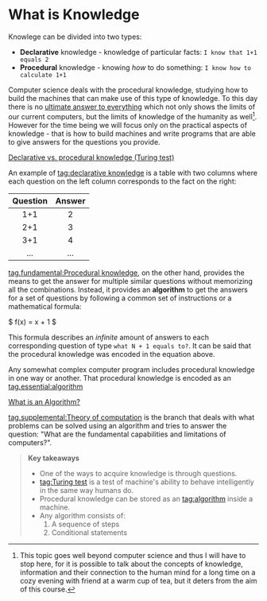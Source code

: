 # What is Knowledge

Knowlege can be divided into two types:
- **Declarative** knowledge - knowledge of particular facts:
  `I know that 1+1 equals 2`
- **Procedural** knowledge - knowing *how* to do something:
  `I know how to calculate 1+1`

Computer science deals with the procedural knowledge, studying how to build the
machines that can make use of this type of knowledge. To this day there is no
[ultimate answer to everything](https://en.wikipedia.org/wiki/Phrases_from_The_Hitchhiker's_Guide_to_the_Galaxy#Answer_to_the_Ultimate_Question_of_Life,_the_Universe,_and_Everything_(42))
which not only shows the limits of our current computers, but the limits of
knowledge of the humanity as well[^1]. However for the time being we will focus
only on the practical aspects of knowledge - that is how to build machines and
write programs that are able to give answers for the questions you provide.

[Declarative vs. procedural knowledge (Turing test)](youtube://QxZFKN9OEpY)

An example of [tag:declarative
knowledge](https://en.wikipedia.org/wiki/Descriptive_knowledge) is a table with
two columns where each question on the  left column corresponds to the fact on
the right:

| Question | Answer |
|:--------:|:------:|
| 1+1      | 2      |
| 2+1      | 3      |
| 3+1      | 4      |
|    ...   |  ...   |

[tag.fundamental:Procedural knowledge](https://en.wikipedia.org/wiki/Procedural_knowledge),
on the other hand, provides the means  to get the answer for multiple similar
questions without memorizing all the combinations. Instead, it provides an
**algorithm** to get the answers for a set of questions by following a common
set of instructions or a mathematical formula:

$
f(x) = x + 1
$

This formula describes an *infinite* amount of answers to each corresponding
question of type `what N + 1 equals to?`. It can be said that the procedural
knowledge was encoded in the equation above.

Any somewhat complex computer program includes procedural knowledge in one way
or another. That procedural knowledge is encoded as an [tag.essential:algorithm](https://en.wikipedia.org/wiki/Algorithm)

[What is an Algorithm?](youtube://AVScy7YsKM0)

[tag.supplemental:Theory of computation](https://en.wikipedia.org/wiki/Theory_of_computation)
is the branch that deals with what problems can be solved using an algorithm and
tries to answer the question: "What are the fundamental capabilities and
limitations of computers?".

> **Key takeaways**
>
> - One of the ways to acquire knowledge is through questions.
> - [tag:Turing test](https://en.wikipedia.org/wiki/Turing_test) is a test of
>   machine's ability to behave intelligently in the same way humans do.
> - Procedural knowledge can be stored as an
>   [tag:algorithm](https://en.wikipedia.org/wiki/Algorithm) inside a machine.
> - Any algorithm consists of:
>   1) A sequence of steps
>   2) Conditional statements

[^1]:
    This topic goes well beyond computer science and thus I will have to stop
    here, for it is possible to talk about the concepts of knowledge, information
    and their connection to the human mind for a long time on a cozy evening with
    friend at a warm cup of tea, but it deters from the aim of this course.

[^Video 1]: Art of the Problem. _Declarative vs. procedural knowledge (Turing test)_
[tag.image/youtube:Open Playlist](https://www.youtube.com/playlist?list=PLbg3ZX2pWlgI_ej6ZhGd45-cPoWLZD9pT)

[^Video 2]: Art of the Problem. _What is an Algorithm?_
[tag.image/youtube:Open Playlist](https://www.youtube.com/playlist?list=PLbg3ZX2pWlgI_ej6ZhGd45-cPoWLZD9pT)
